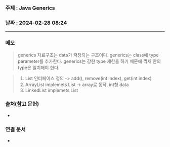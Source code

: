 ### 주제 : Java Generics

### 날짜 : 2024-02-28 08:24
----
### 메모
> generics
> 자료구조는 data가 저장되는 구조이다.
> generics는 class에 type parameter를 추가한다.
> generics는 강한 type 제한을 하기 때문에 꺽새 안의 type은 일치해야 한다.
> 

> 1. List 인터페이스 정의 -> add(), remove(int index), get(int index) 
> 2. ArrayList implemets List -> array로 동작,  int형 data
> 3. LinkedList implemets List

### 출처(참고 문헌)
-

### 연결 문서
-
